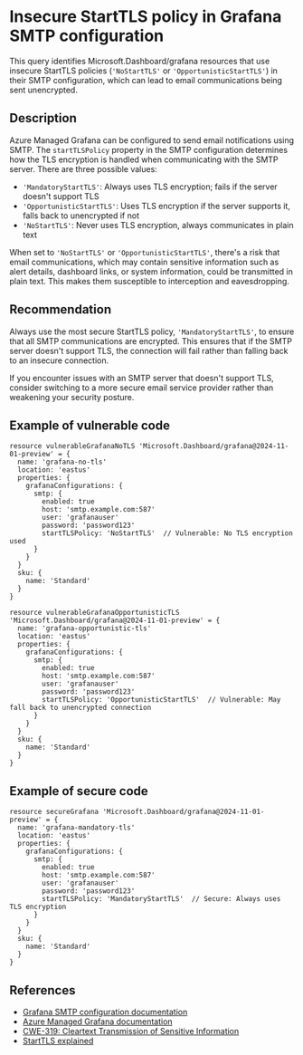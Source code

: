 # Insecure StartTLS policy in Grafana SMTP configuration

This query identifies Microsoft.Dashboard/grafana resources that use insecure StartTLS policies (`'NoStartTLS'` or `'OpportunisticStartTLS'`) in their SMTP configuration, which can lead to email communications being sent unencrypted.

## Description

Azure Managed Grafana can be configured to send email notifications using SMTP. The `startTLSPolicy` property in the SMTP configuration determines how the TLS encryption is handled when communicating with the SMTP server. There are three possible values:

- `'MandatoryStartTLS'`: Always uses TLS encryption; fails if the server doesn't support TLS
- `'OpportunisticStartTLS'`: Uses TLS encryption if the server supports it, falls back to unencrypted if not
- `'NoStartTLS'`: Never uses TLS encryption, always communicates in plain text

When set to `'NoStartTLS'` or `'OpportunisticStartTLS'`, there's a risk that email communications, which may contain sensitive information such as alert details, dashboard links, or system information, could be transmitted in plain text. This makes them susceptible to interception and eavesdropping.

## Recommendation

Always use the most secure StartTLS policy, `'MandatoryStartTLS'`, to ensure that all SMTP communications are encrypted. This ensures that if the SMTP server doesn't support TLS, the connection will fail rather than falling back to an insecure connection.

If you encounter issues with an SMTP server that doesn't support TLS, consider switching to a more secure email service provider rather than weakening your security posture.

## Example of vulnerable code

```bicep
resource vulnerableGrafanaNoTLS 'Microsoft.Dashboard/grafana@2024-11-01-preview' = {
  name: 'grafana-no-tls'
  location: 'eastus'
  properties: {
    grafanaConfigurations: {
      smtp: {
        enabled: true
        host: 'smtp.example.com:587'
        user: 'grafanauser'
        password: 'password123'
        startTLSPolicy: 'NoStartTLS'  // Vulnerable: No TLS encryption used
      }
    }
  }
  sku: {
    name: 'Standard'
  }
}

resource vulnerableGrafanaOpportunisticTLS 'Microsoft.Dashboard/grafana@2024-11-01-preview' = {
  name: 'grafana-opportunistic-tls'
  location: 'eastus'
  properties: {
    grafanaConfigurations: {
      smtp: {
        enabled: true
        host: 'smtp.example.com:587'
        user: 'grafanauser'
        password: 'password123'
        startTLSPolicy: 'OpportunisticStartTLS'  // Vulnerable: May fall back to unencrypted connection
      }
    }
  }
  sku: {
    name: 'Standard'
  }
}
```

## Example of secure code

```bicep
resource secureGrafana 'Microsoft.Dashboard/grafana@2024-11-01-preview' = {
  name: 'grafana-mandatory-tls'
  location: 'eastus'
  properties: {
    grafanaConfigurations: {
      smtp: {
        enabled: true
        host: 'smtp.example.com:587'
        user: 'grafanauser'
        password: 'password123'
        startTLSPolicy: 'MandatoryStartTLS'  // Secure: Always uses TLS encryption
      }
    }
  }
  sku: {
    name: 'Standard'
  }
}
```

## References

* [Grafana SMTP configuration documentation](https://grafana.com/docs/grafana/latest/setup-grafana/configure-grafana/#smtp)
* [Azure Managed Grafana documentation](https://learn.microsoft.com/en-us/azure/managed-grafana/)
* [CWE-319: Cleartext Transmission of Sensitive Information](https://cwe.mitre.org/data/definitions/319.html)
* [StartTLS explained](https://en.wikipedia.org/wiki/Opportunistic_TLS)
